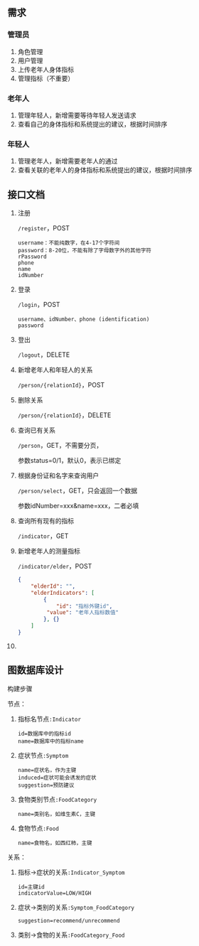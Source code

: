 ## 需求

### 管理员

1. 角色管理
2. 用户管理
3. 上传老年人身体指标
4. 管理指标（不重要）



### 老年人

1. 管理年轻人，新增需要等待年轻人发送请求
2. 查看自己的身体指标和系统提出的建议，根据时间排序



### 年轻人

1. 管理老年人，新增需要老年人的通过
2. 查看关联的老年人的身体指标和系统提出的建议，根据时间排序






## 接口文档

1. 注册

   `/register`，POST

   ```body
   username：不能纯数字，在4-17个字符间
   password：8-20位，不能有除了字母数字外的其他字符
   rPassword
   phone
   name
   idNumber
   ```


2. 登录

   `/login`，POST

   ```body
   username、idNumber、phone (identification)
   password
   ```


3. 登出

   `/logout`，DELETE


4. 新增老年人和年轻人的关系

   `/person/{relationId}`，POST

5. 删除关系

   `/person/{relationId}`，DELETE

6. 查询已有关系

   `/person`，GET，不需要分页，

   参数status=0/1，默认0，表示已绑定

7. 根据身份证和名字来查询用户

   `/person/select`，GET，只会返回一个数据

   参数idNumber=xxx&name=xxx，二者必填

8. 查询所有现有的指标

   `/indicator`，GET

9. 新增老年人的测量指标

   `/indicator/elder`，POST

   ```json
   {
       "elderId": "",
       "elderIndicators": [
           {
               "id": "指标外键id",
           	"value": "老年人指标数值"
           }, {}
       ]
   }
   ```

10. 



## 图数据库设计

构建步骤

节点：

1. 指标名节点`:Indicator`

   ```properties
   id=数据库中的指标id
   name=数据库中的指标name
   ```

2. 症状节点`:Symptom`

   ```properties
   name=症状名，作为主键
   induced=症状可能会诱发的症状
   suggestion=预防建议
   ```

3. 食物类别节点`:FoodCategory`

   ```properties
   name=类别名，如维生素C，主键
   ```

4. 食物节点`:Food`

   ```properties
   name=食物名，如西红柿，主键
   ```







关系：

1. 指标->症状的关系`:Indicator_Symptom`

   ```properties
   id=主键id
   indicatorValue=LOW/HIGH
   ```


2. 症状->类别的关系`:Symptom_FoodCategory`

   ```properties
   suggestion=recommend/unrecommend
   ```

3. 类别->食物的关系`:FoodCategory_Food`

